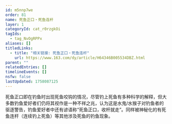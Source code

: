 ```yaml
---
id: m5nnp7we
order: 81
name: 死鱼正口・死鱼连杆
layer: 1
categoryId: cat_r0rzgkOi
tagIds:
  - tag_NvOgRPPx
aliases: []
titledLinks:
  - title: "相关链接: 死鱼正口・死鱼连杆"
    url: https://www.163.com/dy/article/H64346B005534DBZ.html
parent: ""
relatedEntries: []
timelineEvents: []
nsfw: false
lastUpdated: 1758087125
---
```


死鱼正口即在钓鱼时出现死鱼咬钩的情况，尽管钓上死鱼有多种科学的解释，但大多数钓鱼爱好者们仍将其视作是一种不祥之兆，认为这是水鬼/水猴子对钓鱼者的驱逐警告，钓鱼爱好者中还有谚语称“死鱼正口，收杆就走”。同样被神秘化的有死鱼连杆（连续钓上死鱼）等其他涉及死鱼的钓鱼现象。